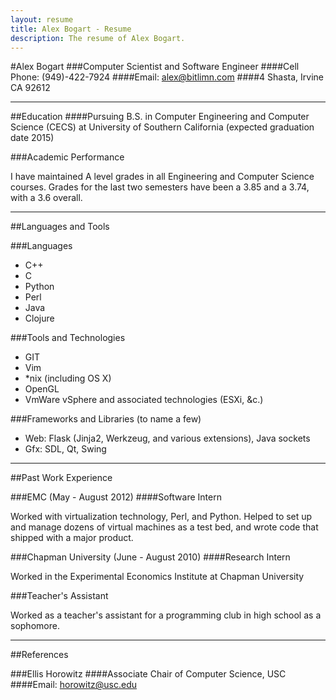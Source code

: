 ```yaml
---
layout: resume
title: Alex Bogart - Resume
description: The resume of Alex Bogart.
---
```


#Alex Bogart
###Computer Scientist and Software Engineer
####Cell Phone: (949)-422-7924
####Email: alex@bitlimn.com
####4 Shasta, Irvine CA 92612

---

##Education
####Pursuing B.S. in Computer Engineering and Computer Science (CECS) at University of Southern California (expected graduation date 2015)

###Academic Performance

I have maintained A level grades in all Engineering and Computer Science courses. Grades for the last two semesters have been a 3.85 and a 3.74, with a 3.6 overall.

---

##Languages and Tools

###Languages

* C++
* C
* Python
* Perl
* Java
* Clojure

###Tools and Technologies

* GIT
* Vim
* \*nix (including OS X)
* OpenGL
* VmWare vSphere and associated technologies (ESXi, &c.)

###Frameworks and Libraries (to name a few)

* Web: Flask (Jinja2, Werkzeug, and various extensions), Java sockets
* Gfx: SDL, Qt, Swing

---

##Past Work Experience

###EMC (May - August 2012)
####Software Intern

Worked with virtualization technology, Perl, and Python. Helped to set up and manage dozens of virtual machines as a test bed, and wrote code that shipped with a major product.

###Chapman University (June - August 2010)
####Research Intern

Worked in the Experimental Economics Institute at Chapman University 

###Teacher's Assistant

Worked as a teacher's assistant for a programming club in high school as a sophomore.

---

##References

###Ellis Horowitz
####Associate Chair of Computer Science, USC
####Email: horowitz@usc.edu